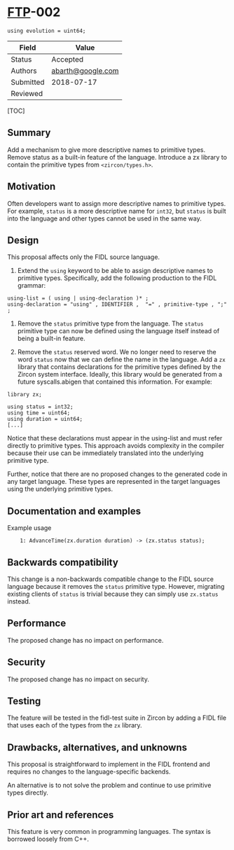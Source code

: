 # [FTP](../README.md)-002

`using evolution = uint64;`

Field     | Value
----------|--------------------------
Status    | Accepted
Authors   | abarth@google.com
Submitted | 2018-07-17
Reviewed  |

[TOC]

## Summary

Add a mechanism to give more descriptive names to primitive types.
Remove status as a built-in feature of the language.  Introduce a zx
library to contain the primitive types from `<zircon/types.h>`.

## Motivation

Often developers want to assign more descriptive names to primitive
types.  For example, `status` is a more descriptive name for `int32`,
but `status` is built into the language and other types cannot be used
in the same way.

## Design

This proposal affects only the FIDL source language.

1. Extend the `using` keyword to be able to assign descriptive names
   to primitive types.  Specifically, add the following production to
   the FIDL grammar:

```
using-list = ( using | using-declaration )* ;
using-declaration = "using" , IDENTIFIER ,  "=" , primitive-type , ";" ;
```

1. Remove the `status` primitive type from the language.  The `status`
   primitive type can now be defined using the language itself instead
   of being a built-in feature.

1. Remove the `status` reserved word.  We no longer need to reserve
   the word `status` now that we can define the name in the language.
   Add a `zx` library that contains declarations for the primitive
   types defined by the Zircon system interface.  Ideally, this
   library would be generated from a future syscalls.abigen that
   contained this information.  For example:

```
library zx;

using status = int32;
using time = uint64;
using duration = uint64;
[...]
```

Notice that these declarations must appear in the using-list and must
refer directly to primitive types.  This approach avoids complexity in
the compiler because their use can be immediately translated into the
underlying primitive type.

Further, notice that there are no proposed changes to the generated
code in any target language.  These types are represented in the
target languages using the underlying primitive types.

## Documentation and examples

Example usage

```
    1: AdvanceTime(zx.duration duration) -> (zx.status status);
```

## Backwards compatibility

This change is a non-backwards compatible change to the FIDL source
language because it removes the `status` primitive type.  However,
migrating existing clients of `status` is trivial because they can
simply use `zx.status` instead.

## Performance

The proposed change has no impact on performance.

## Security

The proposed change has no impact on security.

## Testing

The feature will be tested in the fidl-test suite in Zircon by adding
a FIDL file that uses each of the types from the `zx` library.

## Drawbacks, alternatives, and unknowns

This proposal is straightforward to implement in the FIDL frontend and
requires no changes to the language-specific backends.

An alternative is to not solve the problem and continue to use
primitive types directly.

## Prior art and references

This feature is very common in programming languages.  The syntax is
borrowed loosely from C++.
